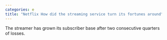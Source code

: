 ```yaml
---
categories: e
title: "Netflix How did the streaming service turn its fortunes around"
---
```

The streamer has grown its subscriber base after two consecutive quarters of losses.